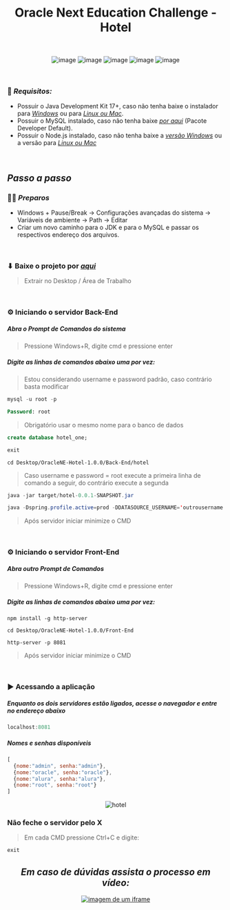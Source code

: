 <h1 align="center"> Oracle Next Education Challenge - Hotel </h1>


<br>

<div align="center">
 
![image](https://github.com/loolcas/OracleNE-Hotel/assets/118030896/a9a93269-24f4-4678-bc0c-3ad5e620a7a9) ![image](https://github.com/loolcas/OracleNE-Hotel/assets/118030896/c7cb5eed-0311-4acb-90c6-5186cc66039e) ![image](https://github.com/loolcas/OracleNE-Hotel/assets/118030896/47d04337-8ecc-4428-b11a-e674afa1d696) ![image](https://github.com/loolcas/OracleNE-Hotel/assets/118030896/1404e058-bdb9-4c6d-b7e3-7d4edb54d3b8) ![image](https://github.com/loolcas/OracleNE-Hotel/assets/118030896/6d56f816-2c5a-4f6f-88c6-fec21e52ff25)

</div>

<br>

### 🔐 *Requisitos:*
- Possuir o Java Development Kit 17+, caso não tenha baixe o instalador para *<a href="">Windows</a>* ou para *<a href="https://www.oracle.com/br/java/technologies/downloads/#jdk21-windows">Linux ou Mac</a>*.
- Possuir o MySQL instalado, caso não tenha baixe *<a href="https://downloads.mysql.com/archives/get/p/25/file/mysql-installer-community-8.0.32.0.msi">por aqui</a>* 
 (Pacote Developer Default).
- Possuir o Node.js instalado, caso não tenha baixe a <a href="https://nodejs.org/dist/v18.18.0/node-v18.18.0-x64.msi">*versão Windows*</a> ou a versão para <a href="https://nodejs.org/pt-br/download">*Linux ou Mac*</a>

<br>

## *Passo a passo*

### 👨‍💻 *Preparos*
- Windows + Pause/Break -> Configurações avançadas do sistema -> Variáveis de ambiente -> Path -> Editar
- Criar um novo caminho para o JDK e para o MySQL e passar os respectivos endereço dos arquivos.

<br>

### ⬇ Baixe o projeto por *<a href="https://github.com/loolcas/OracleNE-Hotel/archive/refs/tags/v1.0.0.zip"> aqui </a>*
> Extrair no Desktop / Área de Trabalho

<br>

### ⚙ Iniciando o servidor Back-End
##### Abra o Prompt de Comandos do sistema
> Pressione Windows+R, digite cmd e pressione enter
##### Digite as linhas de comandos abaixo uma por vez:
> Estou considerando username e password padrão, caso contrário basta modificar
```sql
mysql -u root -p
```
```sql
Password: root
```
> Obrigatório usar o mesmo nome para o banco de dados
```sql
create database hotel_one;
```
```sql
exit
```
```shell
cd Desktop/OracleNE-Hotel-1.0.0/Back-End/hotel
```
> Caso username e password = root execute a primeira linha de comando a seguir, do contrário execute a segunda
```java
java -jar target/hotel-0.0.1-SNAPSHOT.jar
```
```java
java -Dspring.profile.active=prod -DDATASOURCE_USERNAME='outrousername' -DDATASOURCE_PASSWORD='outrasenha' -jar target/hotel-0.0.1-SNAPSHOT.jar
```
> Após servidor iniciar minimize o CMD

<br>

### ⚙ Iniciando o servidor Front-End
##### Abra outro Prompt de Comandos
> Pressione Windows+R, digite cmd e pressione enter
##### Digite as linhas de comandos abaixo uma por vez:
```node
npm install -g http-server
```
```shell
cd Desktop/OracleNE-Hotel-1.0.0/Front-End
```
```node
http-server -p 8081
```
> Após servidor iniciar minimize o CMD

<br>

### ▶ Acessando a aplicação
##### Enquanto os dois servidores estão ligados, acesse o navegador e entre no endereço abaixo
```javascript
localhost:8081
```
##### Nomes e senhas disponíveis
```javascript
[
  {nome:"admin", senha:"admin"},
  {nome:"oracle", senha:"oracle"},
  {nome:"alura", senha:"alura"},
  {nome:"root", senha:"root"}
]
```

<div align="center">

![hotel](https://i.imgur.com/TV6x4Wv.png)
  
</div>

### Não feche o servidor pelo X
> Em cada CMD pressione Ctrl+C e digite:
```java
exit
```

<h2 align="center"><i>Em caso de dúvidas assista o processo em vídeo:</i></h2>
<div align="center">
<a href="" target="_blank"><img alt="imagem de um iframe" src="https://www.plainlight.com/images/youtube-iframe-api-player-cover.png"></a>
</div>
